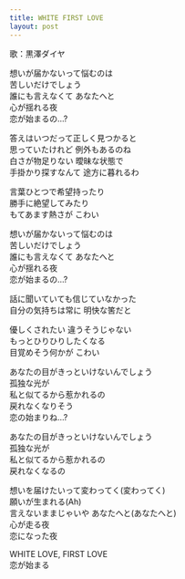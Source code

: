 ```yaml
---
title: WHITE FIRST LOVE
layout: post
---
```

歌：<a class="dia">黒澤ダイヤ</a>

<p><a class="dia">想いが届かないって悩むのは<br />
苦しいだけでしょう<br />
誰にも言えなくて あなたへと<br />
心が揺れる夜<br />
恋が始まるの…?</a></p>

<p><a class="dia">答えはいつだって正しく見つかると<br />
思っていたけれど 例外もあるのね<br />
白さが物足りない 曖昧な状態で<br />
手掛かり探すなんて 途方に暮れるわ</a></p>

<p><a class="dia">言葉ひとつで希望持ったり<br />
勝手に絶望してみたり<br />
もてあます熱さが こわい</a></p>

<p><a class="dia">想いが届かないって悩むのは<br />
苦しいだけでしょう<br />
誰にも言えなくて あなたへと<br />
心が揺れる夜<br />
恋が始まるの…?</a></p>

<p><a class="dia">話に聞いていても信じていなかった<br />
自分の気持ちは常に 明快な筈だと</a></p>

<p><a class="dia">優しくされたい 違うそうじゃない<br />
もっとひりひりしたくなる<br />
目覚めそう何かが こわい</a></p>

<p><a class="dia">あなたの目がきっといけないんでしょう<br />
孤独な光が<br />
私と似てるから惹かれるの<br />
戻れなくなりそう<br />
恋の始まりね…?</a></p>

<p><a class="dia">あなたの目がきっといけないんでしょう<br />
孤独な光が<br />
私と似てるから惹かれるの<br />
戻れなくなるの</a></p>

<p><a class="dia">想いを届けたいって変わってく(変わってく)<br />
願いが生まれる(Ah)<br />
言えないままじゃいや あなたへと(あなたへと)<br />
心が走る夜<br />
恋になった夜</a></p>

<p><a class="dia">WHITE LOVE, FIRST LOVE<br />
恋が始まる</a></p>